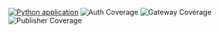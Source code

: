 [![Python application](https://github.com/MatveyIvanov/Verim-Back/actions/workflows/python-app.yml/badge.svg)](https://github.com/MatveyIvanov/Verim-Back/actions/workflows/python-app.yml)
![Auth Coverage](https://img.shields.io/endpoint?url=https://gist.githubusercontent.com/MatveyIvanov/757112fa1eaaf7bee58f771e2238c394/raw/VerimDevAuthCoverage.json)
![Gateway Coverage](https://img.shields.io/endpoint?url=https://gist.githubusercontent.com/MatveyIvanov/757112fa1eaaf7bee58f771e2238c394/raw/VerimDevGatewayCoverage.json)
![Publisher Coverage](https://img.shields.io/endpoint?url=https://gist.githubusercontent.com/MatveyIvanov/757112fa1eaaf7bee58f771e2238c394/raw/VerimDevPublisherCoverage.json)

<!-- Pytest Auth Coverage Comment:Begin -->
<!-- Pytest Auth Coverage Comment:End -->

<!-- Pytest Gateway Coverage Comment:Begin -->
<!-- Pytest Gateway Coverage Comment:End -->

<!-- Pytest Publisher Coverage Comment:Begin -->
<!-- Pytest Publisher Coverage Comment:End -->
